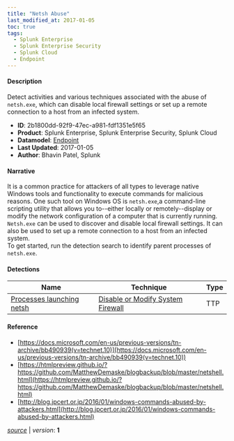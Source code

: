 ```yaml
---
title: "Netsh Abuse"
last_modified_at: 2017-01-05
toc: true
tags:
  - Splunk Enterprise
  - Splunk Enterprise Security
  - Splunk Cloud
  - Endpoint
---
```


#### Description

Detect activities and various techniques associated with the abuse of `netsh.exe`, which can disable local firewall settings or set up a remote connection to a host from an infected system.

- **ID**: 2b1800dd-92f9-47ec-a981-fdf1351e5f65
- **Product**: Splunk Enterprise, Splunk Enterprise Security, Splunk Cloud
- **Datamodel**: [Endpoint](https://docs.splunk.com/Documentation/CIM/latest/User/Endpoint)
- **Last Updated**: 2017-01-05
- **Author**: Bhavin Patel, Splunk

#### Narrative

It is a common practice for attackers of all types to leverage native Windows tools and functionality to execute commands for malicious reasons. One such tool on Windows OS is `netsh.exe`,a command-line scripting utility that allows you to--either locally or remotely--display or modify the network configuration of a computer that is currently running. `Netsh.exe` can be used to discover and disable local firewall settings. It can also be used to set up a remote connection to a host from an infected system.\
To get started, run the detection search to identify parent processes of `netsh.exe`.

#### Detections

| Name        | Technique   | Type         |
| ----------- | ----------- |--------------|
| [Processes launching netsh](/endpoint/processes_launching_netsh/) | [Disable or Modify System Firewall](/tags/#disable-or-modify-system-firewall) | TTP |

#### Reference

* [https://docs.microsoft.com/en-us/previous-versions/tn-archive/bb490939(v=technet.10)](https://docs.microsoft.com/en-us/previous-versions/tn-archive/bb490939(v=technet.10))
* [https://htmlpreview.github.io/?https://github.com/MatthewDemaske/blogbackup/blob/master/netshell.html](https://htmlpreview.github.io/?https://github.com/MatthewDemaske/blogbackup/blob/master/netshell.html)
* [http://blog.jpcert.or.jp/2016/01/windows-commands-abused-by-attackers.html](http://blog.jpcert.or.jp/2016/01/windows-commands-abused-by-attackers.html)



[*source*](https://github.com/splunk/security_content/tree/develop/stories/netsh_abuse.yml) \| *version*: **1**